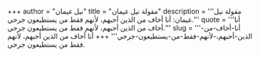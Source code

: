 +++
author = "نيل غيمان"
title = "مقولة نيل غيمان"
description = '''مقولة نيل غيمان: أنا أخاف من الذين أحبهم، ‏لأنهم فقط من يستطيعون جرحي.'''
quote = '''أنا أخاف من الذين أحبهم، ‏لأنهم فقط من يستطيعون جرحي.'''
slug = '''أنا-أخاف-من-الذين-أحبهم،-‏لأنهم-فقط-من-يستطيعون-جرحي'''
+++
أنا أخاف من الذين أحبهم، ‏لأنهم فقط من يستطيعون جرحي.
